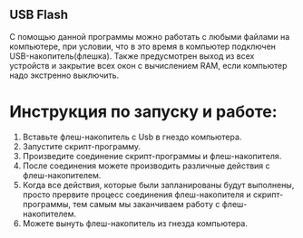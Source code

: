 ## USB Flash
С помощью данной программы можно работать с любыми файлами на компьютере, при условии, что в это время в компьютер подключен USB-накопитель(флешка). Также предусмотрен выход из всех устройств и закрытие всех окон с вычислением RAM, если компьютер надо экстренно выключить.
# Инструкция по запуску и работе:
1.	Вставьте флеш-накопитель с Usb в гнездо компьютера.
2.	Запустите скрипт-программу.
3.	Произведите соединение скрипт-программы и флеш-накопителя.
4.	После соединения можете производить различные действия с флеш-накопителем.
5.	Когда все действия, которые были запланированы будут выполнены, просто прервите процесс соединения флеш-накопителя и скрипт-программы, тем самым мы заканчиваем работу с флеш-накопителем.
6.	Можете вынуть флеш-накопитель из гнезда компьютера.

